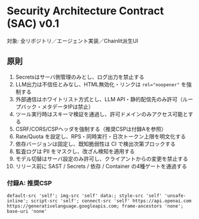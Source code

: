 # Security Architecture Contract (SAC) v0.1

対象: 全リポジトリ／エージェント実装／Chainlit派生UI

## 原則

1. Secretsはサーバ側管理のみとし、ログ出力を禁止する
2. LLM出力は不信任とみなし、HTML無効化・リンクは `rel="noopener"` を強制する
3. 外部通信はホワイトリスト方式とし、LLM API・静的配信先のみ許可（ループバック・メタデータIPは禁止）
4. ツール実行時はスキーマ検証を通過し、許可ドメインのみアクセス可能とする
5. CSRF/CORS/CSPヘッダを強制する（推奨CSPは付録Aを参照）
6. Rate/Quota を設定し、RPS・同時実行・日次トークン上限を明文化する
7. 依存バージョンは固定し、既知脆弱性は CI で検出次第ブロックする
8. 監査ログは PII をマスクし、改ざん検知を適用する
9. モデル切替はサーバ設定のみ許可し、クライアントからの変更を禁止する
10. リリース前に SAST / Secrets / 依存 / Container の4種ゲートを通過する

### 付録A: 推奨CSP

```text
default-src 'self'; img-src 'self' data:; style-src 'self' 'unsafe-inline'; script-src 'self'; connect-src 'self' https://api.openai.com https://generativelanguage.googleapis.com; frame-ancestors 'none'; base-uri 'none'
```
